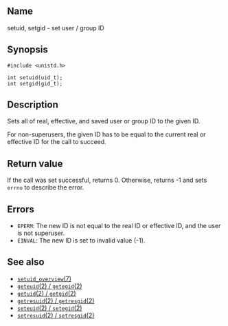 ## Name

setuid, setgid - set user / group ID

## Synopsis

```**c++
#include <unistd.h>

int setuid(uid_t);
int setgid(gid_t);
```

## Description

Sets all of real, effective, and saved user or group ID to the given ID.

For non-superusers, the given ID has to be equal to the current real or effective ID for the call to succeed.

## Return value

If the call was set successful, returns 0.
Otherwise, returns -1 and sets `errno` to describe the error.

## Errors

-   `EPERM`: The new ID is not equal to the real ID or effective ID, and the user is not superuser.
-   `EINVAL`: The new ID is set to invalid value (-1).

## See also

-   [`setuid_overview`(7)](help://man/7/setuid_overview)
-   [`geteuid`(2) / `getegid`(2)](help://man/2/geteuid)
-   [`getuid`(2) / `getgid`(2)](help://man/2/getuid)
-   [`getresuid`(2) / `getresgid`(2)](help://man/2/getresuid)
-   [`seteuid`(2) / `setegid`(2)](help://man/2/seteuid)
-   [`setresuid`(2) / `setresgid`(2)](help://man/2/setresuid)
